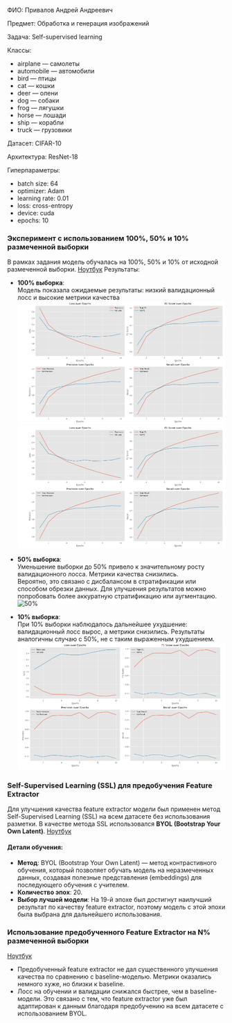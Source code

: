 ФИО: Привалов Андрей Андреевич

Предмет: Обработка и генерация изображений

Задача: Self-supervised learning

Классы:

- airplane — самолеты
- automobile — автомобили
- bird — птицы
- cat — кошки
- deer — олени
- dog — собаки
- frog — лягушки
- horse — лошади
- ship — корабли
- truck — грузовики
  
Датасет: CIFAR-10

Архитектура: ResNet-18

Гиперпараметры:
- batch size: 64
- optimizer: Adam
- learning rate: 0.01
- loss: cross-entropy
- device: cuda
- epochs: 10


### Эксперимент с использованием 100%, 50% и 10% размеченной выборки

В рамках задания модель обучалась на 100%, 50% и 10% от исходной размеченной выборки.
[Ноутбук](1_task.ipynb)
Результаты:

- **100% выборка**:  
  Модель показала ожидаемые результаты: низкий валидационный лосс и высокие метрики качества
![100%](./imgs/100%.png)
![](/imgs/100%.png)

- **50% выборка**:  
  Уменьшение выборки до 50% привело к значительному росту валидационного лосса. Метрики качества снизились.  
  Вероятно, это связано с дисбалансом в стратификации или способом обрезки данных. Для улучшения результатов можно попробовать более аккуратную стратификацию или аугментацию.
![50%](./imgs/5%.png)

- **10% выборка**:  
  При 10% выборки наблюдалось дальнейшее ухудшение: валидационный лосс вырос, а метрики снизились. Результаты аналогичны случаю с 50%, не с таким выраженным ухудшением.
![10%](./imgs/10%.png)


### Self-Supervised Learning (SSL) для предобучения Feature Extractor

Для улучшения качества feature extractor модели был применен метод Self-Supervised Learning (SSL) на всем датасете без использования разметки. В качестве метода SSL использовался **BYOL (Bootstrap Your Own Latent)**.
[Ноутбук](2_task.ipynb)
#### Детали обучения:
- **Метод**: BYOL (Bootstrap Your Own Latent) — метод контрастивного обучения, который позволяет обучать модель на неразмеченных данных, создавая полезные представления (embeddings) для последующего обучения с учителем.
- **Количество эпох**: 20.
- **Выбор лучшей модели**: На 19-й эпохе был достигнут наилучший результат по качеству feature extractor, поэтому модель с этой эпохи была выбрана для дальнейшего использования.


### Использование предобученного Feature Extractor на N% размеченной выборки
[Ноутбук](3_task.ipynb)
- Предобученный feature extractor не дал существенного улучшения качества по сравнению с baseline-моделью. Метрики оказались немного хуже, но близки к baseline.
- Лосс на обучении и валидации снижался быстрее, чем в baseline-модели. Это связано с тем, что feature extractor уже был адаптирован к данным благодаря предобучению на всем датасете с использованием BYOL.
